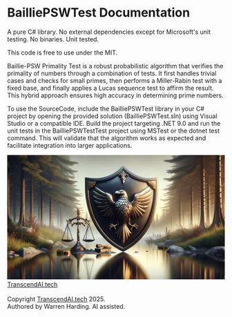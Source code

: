 # BailliePSWTest Documentation

A pure C# library. No external dependencies except for Microsoft's unit testing. No binaries. Unit tested.

This code is free to use under the MIT.

Baillie-PSW Primality Test is a robust probabilistic algorithm that verifies the primality of numbers through a combination of tests. It first handles trivial cases and checks for small primes, then performs a Miller-Rabin test with a fixed base, and finally applies a Lucas sequence test to affirm the result. This hybrid approach ensures high accuracy in determining prime numbers.

To use the SourceCode, include the BailliePSWTest library in your C# project by opening the provided solution (BailliePSWTest.sln) using Visual Studio or a compatible IDE. Build the project targeting .NET 9.0 and run the unit tests in the BailliePSWTestTest project using MSTest or the dotnet test command. This will validate that the algorithm works as expected and facilitate integration into larger applications.

![AI Image](aiimage.jpg)
[TranscendAI.tech](https://TranscendAI.tech)<br>
<br>
Copyright [TranscendAI.tech](https://TranscendAI.tech) 2025.</br>
Authored by Warren Harding. AI assisted.</br>